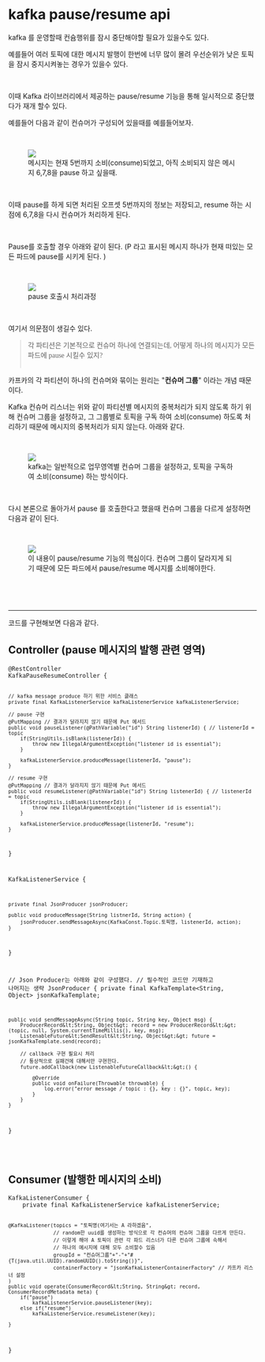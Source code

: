 # kafka pause/resume api

<p>kafka 를 운영할때 컨슘행위를 잠시 중단해야할 필요가 있을수도 있다.</p>
<p>예를들어 여러 토픽에 대한 메시지 발행이 한번에 너무 많이 몰려 우선순위가 낮은 토픽을 잠시 중지시켜놓는 경우가 있을수 있다.&nbsp;</p>
<p>&nbsp;</p>
<p>이때 Kafka 라이브러리에서 제공하는 pause/resume 기능을 통해 일시적으로 중단했다가 재개 할수 있다.&nbsp;</p>
<p>예를들어 다음과 같이 컨슈머가 구성되어 있을때를 예를들어보자.&nbsp;</p>
<p>&nbsp;</p>
<p><figure class="imageblock alignCenter"><span><img src="https://blog.kakaocdn.net/dn/lOjnp/btsIxEVbqn6/wIqxIGZK7M6cyZG0uckhy1/img.png" /></span><figcaption>메시지는 현재 5번까지 소비(consume)되었고, 아직 소비되지 않은 메시지 6,7,8을 pause 하고 싶을때.</figcaption>
</figure>
</p>
<p>&nbsp;</p>
<p>이때 pause를 하게 되면 처리된 오프셋 5번까지의 정보는 저장되고, resume 하는 시점에 6,7,8을 다시 컨슈머가 처리하게 된다.&nbsp;</p>
<p>&nbsp;</p>
<p>Pause를 호출할 경우 아래와 같이 된다. (P 라고 표시된 메시지 하나가 현재 떠있는 모든 파드에 pause를 시키게 된다. )</p>
<p>&nbsp;</p>
<p><figure class="imageblock alignCenter"><span><img src="https://blog.kakaocdn.net/dn/4tfVt/btsIyuj92RQ/BKNjUtzxcMhMco5LDbJfzk/img.png" /></span><figcaption>pause 호출시 처리과정</figcaption>
</figure>
</p>
<p>&nbsp;</p>
<p>여기서 의문점이 생길수 있다.</p>
<blockquote><span style="font-family: 'Noto Serif KR';">각 파티션은 기본적으로 컨슈머 하나에 연결되는데, 어떻게 하나의 메시지가 모든 파드에 pause 시킬수 있지?&nbsp;</span><br /><br /></blockquote>
<p>카프카의 각 파티션이 하나의 컨슈머와 묶이는 원리는 "<b>컨슈머 그룹</b>" 이라는 개념 때문이다.&nbsp;</p>
<p>Kafka 컨슈머 리스너는 위와 같이 파티션별 메시지의 중복처리가 되지 않도록 하기 위해 컨슈머 그룹을 설정하고, 그 그룹별로 토픽을 구독 하여 소비(consume) 하도록 처리하기 때문에 메시지의 중복처리가 되지 않는다. 아래와 같다.&nbsp;</p>
<p>&nbsp;</p>
<p><figure class="imageblock alignCenter"><span><img src="https://blog.kakaocdn.net/dn/kKB0Z/btsIy5qsNvP/KfrUPkooKMqAkNv9AKQqCk/img.png" /></span><figcaption>kafka는 일반적으로 업무영역별 컨슈머 그룹을 설정하고, 토픽을 구독하여 소비(consume) 하는 방식이다.</figcaption>
</figure>
</p>
<p>&nbsp;</p>
<p>다시 본론으로 돌아가서 pause 를 호출한다고 했을때 컨슈머 그룹을 다르게 설정하면 다음과 같이 된다.&nbsp;</p>
<p>&nbsp;</p>
<p><figure class="imageblock alignCenter"><span><img src="https://blog.kakaocdn.net/dn/bATcv9/btsIzMjDjOV/GFBoQfOYUbpWM9o1KUpm6K/img.png" /></span><figcaption>이 내용이 pause/resume 기능의 핵심이다. 컨슈머 그룹이 달라지게 되기 때문에 모든 파드에서 pause/resume 메시지를 소비해야한다.</figcaption>
</figure>
</p>
<p>&nbsp;</p>
<p>&nbsp;</p>
<hr contenteditable="false" />
<p>코드를 구현해보면 다음과 같다.&nbsp;</p>
<h2>Controller (pause 메시지의 발행 관련 영역)&nbsp;</h2>
<pre class="java" id="code_1720928909273"><code>@RestController
KafkaPauseResumeController {

	// kafka message produce 하기 위한 서비스 클래스 
	private final KafkaListenerService kafkaListenerService kafkaListenerService;     
    
    // pause 구현 
    @PutMapping // 결과가 달라지지 않기 때문에 Put 메서드 
    public void pauseListener(@PathVariable("id") String listenerId) { // listenerId = topic 
    	if(StringUtils.isBlank(listenerId)) {
        	throw new IllegalArgumentException("listener id is essential"); 
        }
        
        kafkaListenerService.produceMessage(listenerId, "pause"); 
    }

	// resume 구현 
    @PutMapping // 결과가 달라지지 않기 때문에 Put 메서드 
    public void resumeListener(@PathVariable("id") String listenerId) { // listenerId = topic 
    	if(StringUtils.isBlank(listenerId)) {
        	throw new IllegalArgumentException("listener id is essential"); 
        }
        
        kafkaListenerService.produceMessage(listenerId, "resume"); 
    }
}


KafkaListenerService {

	private final JsonProducer jsonProducer; 
    
	public void produceMessage(String listnerId, String action) {
    	jsonProducer.sendMessageAsync(KafkaConst.Topic.토픽명, listenerId, action); 
    }

}


// Json Producer는 아래와 같이 구성했다. 
// 필수적인 코드만 기재하고 나머지는 생략 
JsonProducer {
    private final KafkaTemplate&lt;String, Object&gt; jsonKafkaTemplate;

	public void sendMessageAsync(String topic, String key, Object msg) {
    	ProducerRecord&lt;String, Object&gt; record = new ProducerRecord&lt;&gt;(topic, null, System.currentTimeMillis(), key, msg); 
        ListenableFuture&lt;SendResult&lt;String, Object&gt;&gt; future = jsonKafkaTemplate.send(record);
        
        // callback 구현 필요시 처리 
        // 통상적으로 실패건에 대해서만 구현한다. 
        future.addCallback(new ListenableFutureCallback&lt;&gt;() {
        
            @Override 
            public void onFailure(Throwable throwable) {
                log.error("error message / topic : {}, key : {}", topic, key); 
            }
        }
    }
}</code></pre>
<p>&nbsp;</p>
<h2>Consumer (발행한 메시지의 소비)&nbsp;</h2>
<pre class="java" id="code_1720929573716"><code>KafkaListenerConsumer {
	private final KafkaListenerService kafkaListenerService; 
    
    @KafkaListener(topics = "토픽명(여기서는 A 라하겠음", 
    			   // random한 uuid를 생성하는 방식으로 각 컨슈머의 컨슈머 그룹을 다르게 만든다. 
                   // 이렇게 해야 A 토픽이 관련 각 파드 리스너가 다른 컨슈머 그룹에 속해서 
                   // 하나의 메시지에 대해 모두 소비할수 있음 
                   groupId = "컨슈머그룹"+"-"+"#{T(java.util.UUID).randomUUID().toString()}", 
                   containerFactory = "jsonKafkaListenerContainerFactory" // 카프카 리스너 설정                                          						
    )
    public void operate(ConsumerRecord&lt;String, String&gt; record, ConsumerRecordMetadata meta) {
    	if("pause") 
        	kafkaListenerService.pauseListener(key); 
        else if("resume") 
        	kafkaListenerService.resumeListener(key); 
        
    }
	
}</code></pre>
